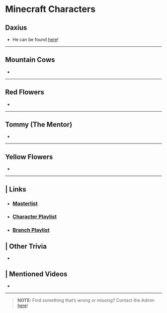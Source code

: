 # Minecraft Characters  


## Daxius
- He can be found [here](6.Characters/Daxius.html)!
----
## Mountain Cows
- 
----
## Red Flowers
- 
----
## Tommy \(The Mentor)
- 
----
## Yellow Flowers
- 
----

## | Links  
- ### [Masterlist]()  
- ### [Character Playlist]()  
- ### [Branch Playlist]()  


## | Other Trivia  
-   

## | Mentioned Videos
- []()

----

> **NOTE:** Find something that’s wrong or missing? Contact the Admin [here](chapter_2.html)!
